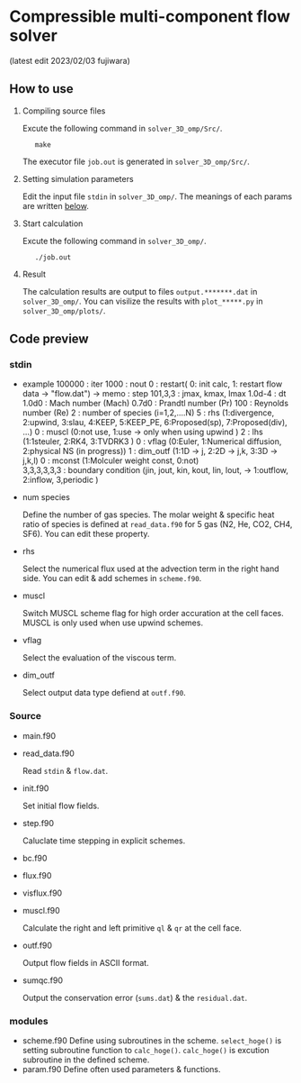 # Compressible multi-component flow solver 
(latest edit 2023/02/03 fujiwara)

<!--(Comment out）-->
<!--(以下マークダウン記法の基本）
**Boldstyle**
## Titles
`inline`
*  : list
1. : decimal
<br/> : line break
___   : split line
-->

## How to use
1. Compiling source files

    Excute the following command in `solver_3D_omp/Src/`.
    ```html:sample
       make
    ```
    The executor file `job.out` is generated in `solver_3D_omp/Src/`.

2. Setting simulation parameters

    Edit the input file `stdin` in `solver_3D_omp/`.
    The meanings of each params are written [below](#stdin).

3. Start calculation

    Excute the following command in `solver_3D_omp/`.
    ```html:sample
       ./job.out
    ```
    
4. Result

    The calculation results are output to files `output.*******.dat` in `solver_3D_omp/`.
    You can visilize the results with `plot_*****.py` in `solver_3D_omp/plots/`.
    
## Code preview

### stdin
- example 
    100000           : iter
    1000             : nout
    0                : restart( 0: init calc, 1: restart flow data -> "flow.dat") -> memo : step
    101,3,3          : jmax, kmax, lmax
    1.0d-4           : dt
    1.0d0            : Mach number (Mach) 
    0.7d0            : Prandtl number (Pr) 
    100              : Reynolds number (Re)
    2                : number of species (i=1,2,....N)
    5                : rhs (1:divergence, 2:upwind, 3:slau, 4:KEEP, 5:KEEP_PE, 6:Proposed(sp), 7:Proposed(div), ...)
    0                : muscl (0:not use, 1:use -> only when using upwind )
    2                : lhs (1:1steuler, 2:RK4, 3:TVDRK3 )
    0                : vflag (0:Euler, 1:Numerical diffusion, 2:physical NS (in progress)) 
    1                : dim_outf (1:1D -> j, 2:2D -> j,k, 3:3D -> j,k,l)
    0                : mconst (1:Molculer weight const, 0:not)  
    3,3,3,3,3,3      : boundary condition (jin, jout, kin, kout, lin, lout, -> 1:outflow, 2:inflow, 3,periodic )

- num species

    Define the number of gas species.
    The molar weight & specific heat ratio of species is defined at `read_data.f90` for 5 gas (N2, He, CO2, CH4, SF6).
    You can edit these property.
    
- rhs 

    Select the numerical flux used at the advection term in the right hand side.
    You can edit & add schemes in `scheme.f90`.
    
- muscl 

    Switch MUSCL scheme flag for high order accuration at the cell faces. 
    MUSCL is only used when use upwind schemes.
    
- vflag 

    Select the evaluation of the viscous term. 

- dim_outf 

    Select output data type defiend at `outf.f90`. 

### Source
- main.f90
- read_data.f90

    Read `stdin` & `flow.dat`.
- init.f90

    Set initial flow fields.
- step.f90

    Caluclate time stepping in explicit schemes.
- bc.f90
- flux.f90
- visflux.f90
- muscl.f90

    Calculate the right and left primitive `ql` & `qr` at the cell face.
- outf.f90

    Output flow fields in ASCII format.
- sumqc.f90

    Output the conservation error (`sums.dat`) & the `residual.dat`.

### modules
- scheme.f90
    Define using subroutines in the scheme.
    `select_hoge()` is setting subroutine function to `calc_hoge()`.
    `calc_hoge()` is excution subroutine in the defined scheme.
- param.f90
    Define often used parameters & functions.
